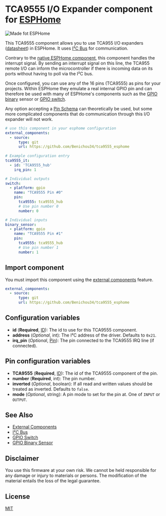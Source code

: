 # TCA9555 I/O Expander component for [ESPHome](https://esphome.io)

![Made fot ESPHome](https://esphome.io/_images/made-for-esphome-black-on-white.svg)

This TCA9555 component allows you to use TCA955 I/O expanders
([datasheet](https://www.ti.com/lit/ds/symlink/tca9555.pdf)) in ESPHome. It uses [I²C Bus](https://esphome.io/components/i2c) for communication.

Contrary to the [native ESPHome component](https://esphome.io/components/tca9555.html), this component handles the interrupt signal. By sending an interrupt signal on this line, the TCA955 remote I/O can inform the microcontroller if there is incoming data on its ports without having to poll via the I²C bus.

Once configured, you can use any of the 16 pins (TCA9555) as
pins for your projects. Within ESPHome they emulate a real internal GPIO pin
and can therefore be used with many of ESPHome's components such as the [GPIO
binary](https://esphome.io/components/binary_sensor/gpio) sensor or [GPIO switch](https://esphome.io/components/switch/gpio).

Any option accepting a [Pin Schema](https://esphome.io/guides/configuration-types#config-pin-schema) can theoretically be used, but some more
complicated components that do communication through this I/O expander will
not work.

```yaml
# use this component in your esphome configuration
external_components:
  - source:
      type: git
      url: https://github.com/Benichou34/tca9555_esphome
    
# Example configuration entry
tca9555_it:
  - id: 'TCA9555_hub'
    irq_pin: 1

# Individual outputs
switch:
  - platform: gpio
    name: "TCA9555 Pin #0"
    pin:
      tca9555: tca9555_hub
      # Use pin number 0
      number: 0

# Individual inputs
binary_sensor:
  - platform: gpio
    name: "TCA9555 Pin #1"
    pin:
      tca9555: tca9555_hub
      # Use pin number 1
      number: 1
```

## Import component

You must import this component using the [external components](https://esphome.io/components/external_components.html) feature.

```yaml
external_components:
  - source:
      type: git
      url: https://github.com/Benichou34/tca9555_esphome
```

## Configuration variables

- **id** (**Required**, [ID](https://esphome.io/guides/configuration-types#config-id)): The id to use for this TCA9555 component.
- **address** (*Optional*, int): The I²C address of the driver.
  Defaults to ``0x21``.
- **irq_pin** (*Optional*, [Pin](https://esphome.io/guides/configuration-types#config-pin)): The pin connected to the TCA9555 IRQ line (if connected).

## Pin configuration variables

- **TCA9555** (**Required**, [ID](https://esphome.io/guides/configuration-types#config-id)): The id of the TCA9555 component of the pin.
- **number** (**Required**, int): The pin number.
- **inverted** (*Optional*, boolean): If all read and written values
  should be treated as inverted. Defaults to ``false``.
- **mode** (*Optional*, string): A pin mode to set for the pin at. One of ``INPUT`` or ``OUTPUT``.

## See Also

- [External Components](https://esphome.io/components/external_components.html)
- [I²C Bus](https://esphome.io/components/i2c)
- [GPIO Switch](https://esphome.io/components/switch/gpio)
- [GPIO Binary Sensor](https://esphome.io/components/binary_sensor/gpio)

## Disclaimer

You use this firmware at your own risk. We cannot be held responsible for any damage or injury to materials or persons. The modification of the material entails the loss of the legal guarantee.

## License

[MIT](https://choosealicense.com/licenses/mit/)
